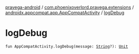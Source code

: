 [pravega-android](../../index.md) / [com.phoenixoverlord.pravega.extensions](../index.md) / [androidx.appcompat.app.AppCompatActivity](index.md) / [logDebug](./log-debug.md)

# logDebug

`fun AppCompatActivity.logDebug(message: `[`String`](https://kotlinlang.org/api/latest/jvm/stdlib/kotlin/-string/index.html)`?): `[`Unit`](https://kotlinlang.org/api/latest/jvm/stdlib/kotlin/-unit/index.html)